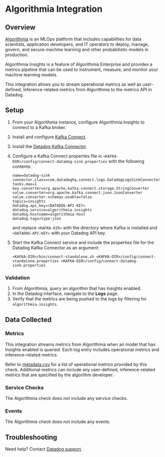 # Algorithmia Integration

## Overview

[Algorithmia][1] is an MLOps platform that includes capabilities for data
scientists, application developers, and IT operators to deploy, manage, govern,
and secure machine learning and other probabilistic models in production.

Algorithmia Insights is a feature of Algorithmia Enterprise and provides a
metrics pipeline that can be used to instrument, measure, and monitor your
machine learning models.

This integration allows you to stream operational metrics as well as
user-defined, inference-related metrics from Algorithmia to the metrics API in
Datadog.

## Setup

1. From your Algorithmia instance, configure Algorithmia Insights to connect to
   a Kafka broker.
2. Install and configure [Kafka Connect][2].
3. Install the [Datadog Kafka Connector][3].
4. Configure a Kafka Connect properties file in
   `<KAFKA-DIR>/config/connect-datadog-sink.properties` with the following
   contents:

   ```
   name=datadog-sink
   connector.class=com.datadoghq.connect.logs.DatadogLogsSinkConnector
   tasks.max=1
   key.converter=org.apache.kafka.connect.storage.StringConverter
   value.converter=org.apache.kafka.connect.json.JsonConverter
   value.converter.schemas.enable=false
   topics=insights
   datadog.api_key=<DATADOG-API-KEY>
   datadog.service=algorithmia-insights
   datadog.hostname=algorithmia-host
   datadog.tags=type:json
   ```

   and replace `<KAFKA-DIR>` with the directory where Kafka is installed and
   `<DATADOG-API-KEY>` with your Datadog API key.

5. Start the Kafka Connect service and include the properties file for the
   Datadog Kafka Connector as an argument:

   ```
   <KAFKA-DIR>/bin/connect-standalone.sh <KAFKA-DIR>/config/connect-standalone.properties <KAFKA-DIR>/config/connect-datadog-sink.properties
   ```

### Validation

1. From Algorithmia, query an algorithm that has Insights enabled.
2. In the Datadog interface, navigate to the **Logs** page.
3. Verify that the metrics are being pushed to the logs by filtering for
   `algorithmia-insights`.

## Data Collected

### Metrics

This integration streams metrics from Algorithmia when an model that has
Insights enabled is queried. Each log entry includes operational metrics and
inference-related metrics.

Refer to [metadata.csv][4] for a list of operational metrics provided by this
check. Additional metrics can include any user-defined, inference-related
metrics that are specified by the algorithm developer.

### Service Checks

The Algorithmia check does not include any service checks.

### Events

The Algorithmia check does not include any events.

## Troubleshooting

Need help? Contact [Datadog support][5].

[1]: https://algorithmia.com/
[2]: https://docs.confluent.io/current/connect/index.html
[3]: https://github.com/DataDog/datadog-kafka-connect-logs
[4]: https://docs.datadoghq.com/help/
[5]: https://github.com/DataDog/integrations-extras/blob/master/algorithmia/metadata.csv

